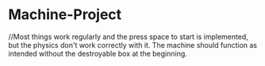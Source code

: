 # Machine-Project
 
//Most things work regularly and the press space to start is implemented, but the physics don't work correctly with it. The machine should function as intended without the destroyable box at the beginning.
